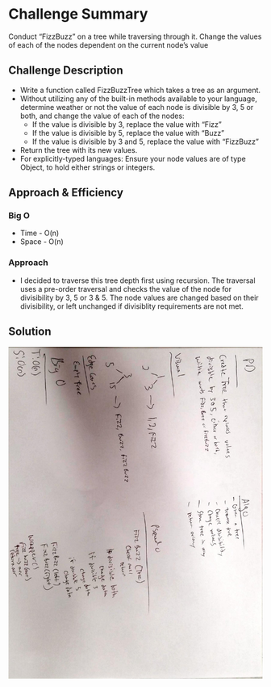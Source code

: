 # Challenge Summary
<!-- Short summary or background information -->
Conduct “FizzBuzz” on a tree while traversing through it. Change the values of each of the nodes dependent on the current node’s value
## Challenge Description
<!-- Description of the challenge -->
- Write a function called FizzBuzzTree which takes a tree as an argument.
- Without utilizing any of the built-in methods available to your language, determine weather or not the value of each node is divisible by 3, 5 or both, and change the value of each of the nodes:
    - If the value is divisible by 3, replace the value with “Fizz”
    - If the value is divisible by 5, replace the value with “Buzz”
    - If the value is divisible by 3 and 5, replace the value with “FizzBuzz”
- Return the tree with its new values.
- For explicitly-typed languages: Ensure your node values are of type Object, to hold either strings or integers.
## Approach & Efficiency
<!-- What approach did you take? Why? What is the Big O space/time for this approach? -->
### Big O
- Time - O(n)
- Space - O(n)
### Approach
- I decided to traverse this tree depth first using recursion. The traversal uses a pre-order traversal and checks the value of the node for divisibility by 3, 5 or 3 & 5. The node values are changed based on their divisibility, or left unchanged if divisiblity requirements are not met.
## Solution
<!-- Embedded whiteboard image -->
![whiteboardpic](https://github.com/mattburger/data-structures-and-algorithms/blob/master/code401Challenges/src/main/resources/fizzbuzz_tree.jpg)